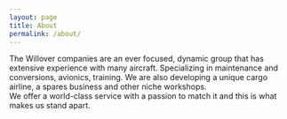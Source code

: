 ```yaml
---
layout: page
title: About
permalink: /about/
---
```


<p>
The Willover companies are an ever focused, dynamic group that has extensive experience with many aircraft. Specializing in maintenance and conversions, avionics, training. We are also developing a unique cargo airline, a spares business and other niche workshops.
<br>
We offer a world-class service with a passion to match it and this is what makes us stand apart.
</p>
